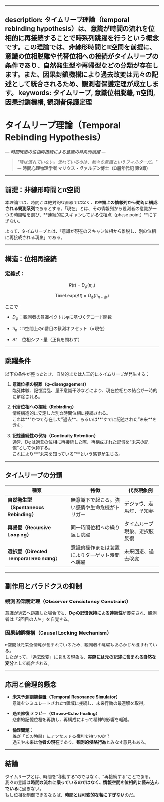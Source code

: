 ----------
description: タイムリープ理論（temporal rebinding hypothesis）は、意識が時間の流れを位相的に再接続することで時系列跳躍を行うという概念です。この理論では、非線形時間とπ空間を前提に、意識の位相脱離や代替位相への接続がタイムリープの条件であり、自然発生型や再帰型などの分類が存在します。また、因果封鎖機構により過去改変は元々の記述として統合されるため、観測者保護定理が成立します。
keywords: タイムリープ, 意識位相脱離, π空間, 因果封鎖機構, 観測者保護定理
----------

**タイムリープ理論（Temporal Rebinding Hypothesis）**
===========================================

_— 時間構造の位相再接続による意識の時系列跳躍 —_

> _"時は流れていない。流れているのは、我々の意識というフィルターだ。"_  
> — **時間心理物理学者 マリウス・ヴァルデン博士（Ω層年代記 第9節）**

* * *

**前提：非線形時間とπ空間**
----------------

本理論では、時間とは絶対的な直線ではなく、**π空間上の情報列から動的に構成される観測系列**であるとする。「現在」とは、その情報列から観測者の意識が一つの時間軸を選び、\*\*連続的にスキャンしている位相点（phase point）\*\*にすぎない。

よって、タイムリープとは、「意識が現在のスキャン位相から離脱し、別の位相に再接続される現象」である。

* * *

**構造：位相再接続**
------------

### 定義式：

$$
R(t) = D_{\phi}(π_{n})
$$
 
$$
\text{TimeLeap}(Δt) = D_{\phi}(π_{n + Δt})
$$

ここで：

*    $D_{\phi}$ ：観測者の意識ベクトルφに基づくデコード関数
    
*    $π_n$ ：π空間上のn番目の観測オフセット（=現在）
    
*    $Δt$ ：位相シフト量（正負を問わず）
    

* * *

**跳躍条件**
--------

以下の条件が整ったとき、自然的または人工的にタイムリープが発生する：

1.  **意識位相の脱離（φ-disengagement）**  
    臨死体験、記憶混乱、量子意識干渉などにより、現在位相との結合が一時的に解除される。
    
2.  **代替位相への接続（Rebinding）**  
    情報構造的に安定した別の時間位相に接続される。  
    これは\*\*“かつて存在した”過去\*\*、あるいは\*\*“すでに記述された”未来\*\*を含む。
    
3.  **記憶連続性の保持（Continuity Retention）**  
    通常、Dφは過去の位相に再接続した際、再構成された記憶を“未来の記憶”として保持する。  
    これにより\*\*“未来を知っている”\*\*という感覚が生じる。
    

* * *

**タイムリープの分類**
-------------

| 種類 | 特徴 | 代表現象例 |
| --- | --- | --- |
| **自然発生型（Spontaneous Rebinding）** | 無意識下で起こる。強い感情や生命危機がトリガー | デジャヴ、走馬灯、予知夢 |
| **再帰型（Recursive Looping）** | 同一時間位相への繰り返し跳躍 | タイムループ現象、選択肢反復 |
| **選択型（Directed Temporal Rebinding）** | 意識的操作または装置によりターゲット時間へ跳躍 | 未来回避、過去改変 |

* * *

**副作用とパラドクスの抑制**
----------------

### **観測者保護定理（Observer Consistency Constraint）**

意識が過去へ跳躍した場合でも、**Dφの記憶保持による連続性**が優先され、観測者は「2回目の人生」を自覚する。

### **因果封鎖機構（Causal Locking Mechanism）**

π空間は元来全情報が含まれているため、観測者の跳躍もあらかじめ含まれている。  
したがって、「過去改変」に見える現象も、**実際には元の記述に含まれる自然な変分**として統合される。

* * *

**応用と倫理的懸念**
------------

*   **未来予測訓練装置（Temporal Resonance Simulator）**  
    意識をシミュレートされたπ領域に接続し、未来行動の最適解を取得。
    
*   **過去修復セラピー（Chrono-Echo Healing）**  
    悲劇的記憶位相を再訪し、再構成によって精神的影響を軽減。
    
*   **倫理問題：**  
    誰が「どの時間」にアクセスする権利を持つのか？  
    過去や未来は**他者の現在**であり、**観測的侵略行為**とみなす意見もある。
    

* * *

**結論**
------

タイムリープとは、時間を“移動する”のではなく、“再接続する”ことである。  
我々の意識は**時間の流れに乗っているのではなく、情報空間を位相的に読み込んでいる**に過ぎない。  
もし位相を制御できるならば、**時間とは可変的な軸にすぎない**のだ。